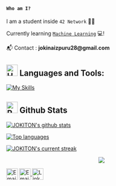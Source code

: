 #### __`Who am I?`__

I am a student inside `42 Network` 🙋‍♂️

Currently learning [`Machine Learning`](https://github.com/JOKITON/Machine_Learning) 💻!

  📬 Contact : __jokinaizpuru28@gmail.com__

## <img src="https://raw.githubusercontent.com/Tarikul-Islam-Anik/Animated-Fluent-Emojis/master/Emojis/Objects/Hammer%20and%20Wrench.png" alt="Hammer and Wrench" width="30" height="30" /> **Languages and Tools:**  
[![My Skills](https://skillicons.dev/icons?i=c,cpp,py,bash,vscode,linux,git,github&perline=13)](#)

## <img src="https://raw.githubusercontent.com/Tarikul-Islam-Anik/Animated-Fluent-Emojis/master/Emojis/Travel%20and%20places/Rocket.png" alt="Rocket" width="30" height="30" /> Github Stats 

 [![JOKITON's github stats](https://bad-apple-github-readme.vercel.app/api?username=JOKITON&show_icons=true&count_private=true&line_height=20&icon_color=00b3ff&theme=blue-green&title_color=00b3ff)](#)
 
 [![Top languages](https://github-readme-mwendwa.vercel.app/api/top-langs/?username=JOKITON&layout=compact&count_private=true&theme=blue-green&title_color=00b3ff)](#)

[![JOKITON's current streak](https://streak-stats.demolab.com/?user=JOKITON&count_private=true&theme=blue-green&title_color=00b3ff)](#)

<p align="center">
     <img src="https://capsule-render.vercel.app/api?type=waving&color=gradient&height=100&section=footer"/>

<a href="https://jokiton.github.io/" title="Portfolio"><img alt="Email"  src="https://img.shields.io/badge/website-f59042?style=for-the-badge&logo=About.me&logoColor=white" height="30" align="center"/></a> <a href="mailto:business.jokiton@gmail.com" title="Email"><img alt="Email" src="https://img.shields.io/badge/Gmail-D14836?style=for-the-badge&logo=gmail&logoColor=white" height="30" align="center"/> <a href="https://www.linkedin.com/in/jokin-aizpuru-40b50b203/"><img  alt="LinkedIn" title="LinkedIn" src="https://img.shields.io/static/v1?message=LinkedIn&logo=linkedin&label=&color=0077B5&logoColor=white&labelColor=&style=for-the-badge" height="30" align="center" /></a>
